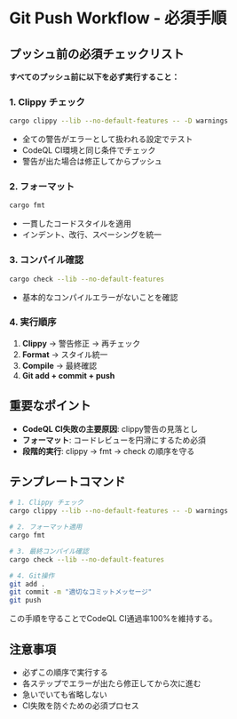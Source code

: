 # Git Push Workflow - 必須手順

## プッシュ前の必須チェックリスト

**すべてのプッシュ前に以下を必ず実行すること：**

### 1. Clippy チェック
```bash
cargo clippy --lib --no-default-features -- -D warnings
```
- 全ての警告がエラーとして扱われる設定でテスト
- CodeQL CI環境と同じ条件でチェック
- 警告が出た場合は修正してからプッシュ

### 2. フォーマット
```bash
cargo fmt
```
- 一貫したコードスタイルを適用
- インデント、改行、スペーシングを統一

### 3. コンパイル確認
```bash
cargo check --lib --no-default-features
```
- 基本的なコンパイルエラーがないことを確認

### 4. 実行順序
1. **Clippy** → 警告修正 → 再チェック
2. **Format** → スタイル統一
3. **Compile** → 最終確認
4. **Git add + commit + push**

## 重要なポイント

- **CodeQL CI失敗の主要原因**: clippy警告の見落とし
- **フォーマット**: コードレビューを円滑にするため必須
- **段階的実行**: clippy → fmt → check の順序を守る

## テンプレートコマンド

```bash
# 1. Clippy チェック
cargo clippy --lib --no-default-features -- -D warnings

# 2. フォーマット適用
cargo fmt

# 3. 最終コンパイル確認
cargo check --lib --no-default-features

# 4. Git操作
git add .
git commit -m "適切なコミットメッセージ"
git push
```

この手順を守ることでCodeQL CI通過率100%を維持する。

## 注意事項

- 必ずこの順序で実行する
- 各ステップでエラーが出たら修正してから次に進む
- 急いでいても省略しない
- CI失敗を防ぐための必須プロセス